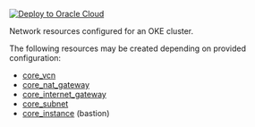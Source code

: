 [![Deploy to Oracle Cloud](https://oci-resourcemanager-plugin.plugins.oci.oraclecloud.com/latest/deploy-to-oracle-cloud.svg)](https://cloud.oracle.com/resourcemanager/stacks/create?zipUrl=https://objectstorage.ap-osaka-1.oraclecloud.com/p/VYW4Rc8Q57asWu1DeqUrLkBZ7CMuNe6TsQdCfIsBUEMSLtH6a3zVD5zEwteRYlLW/n/hpc_limited_availability/b/tfoke/o/oke-network-only.zip)

<p>
Network resources configured for an OKE cluster.
</p>

The following resources may be created depending on provided configuration:
* <a href=https://registry.terraform.io/providers/oracle/oci/latest/docs/resources/core_vcn>core_vcn</a>
* <a href=https://registry.terraform.io/providers/oracle/oci/latest/docs/resources/core_nat_gateway>core_nat_gateway</a>
* <a href=https://registry.terraform.io/providers/oracle/oci/latest/docs/resources/core_internet_gateway>core_internet_gateway</a>
* <a href=https://registry.terraform.io/providers/oracle/oci/latest/docs/resources/core_subnet>core_subnet</a>
* <a href=https://registry.terraform.io/providers/oracle/oci/latest/docs/resources/core_instance>core_instance</a> (bastion)
